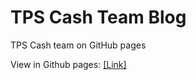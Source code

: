 # TPS Cash Team Blog

TPS Cash team on GitHub pages

View in Github pages: [[Link]](http://tpscash.github.io)